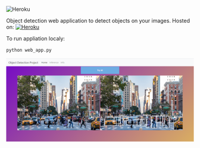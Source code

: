 ![Heroku](https://heroku-badge.herokuapp.com/?app=obj-detect-shumilin)

Object detection web application to detect objects on your images. Hosted on: [![Heroku](https://img.shields.io/badge/Heroku-430098?style=for-the-badge&logo=heroku&logoColor=white)](https://obj-detect-shumilin.herokuapp.com/)




To run appliation localy:
```python
python web_app.py
```

![preview](preview.PNG)
